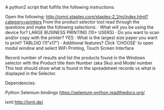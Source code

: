 A python2 script that fulfills the following instructions:

Open the following: http://omni.staples.com/staples-2_1/m/index.html?category=printers
From the product selector tool read through the questions and make the following selections:
·         What will you be using the device for? LARGE BUSINESS PRINTING (10+ USERS)
·         Do you want to scan and/or copy with the printer? YES
·         What is the largest size paper you want to print? TABLOID (11”x17”)
·         Additional features? Click ‘CHOOSE’ to open modul window and select WiFi Printing, Touch Screen Interface

Record number of results and list the products found in the Windows selector with the Product title Item Number (aka Sku) and Model number
This test should show what is found in the spreadsheet records vs what is displayed in the Selector.

Dependencies: 

Python Selenium bindings
https://selenium-python.readthedocs.org/

lxml
http://lxml.de/